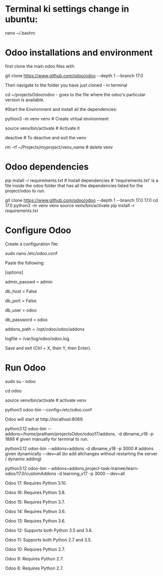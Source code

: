 # Terminal ki settings change in ubuntu:
nano ~/.bashrc


# Odoo installations and environment
first clone the main odoo files with 

git clone https://www.github.com/odoo/odoo --depth 1 --branch 17.0

Then navigate to the folder you have just cloned - in terminal

cd ~/projectsOdoo/odoo - goes to the file where the odoo's particular version is available.

#Start the Environment and install all the dependencies: 

python3 -m venv venv  # Create virtual environment

source venv/bin/activate  # Activate it

deactive # To deactive and exit the venv

rm -rf ~/Projects/myproject/venv_name # delete venv

# Odoo dependencies
pip install -r requirements.txt  # Install dependencies # 'requirements.txt' is a file inside the odoo folder that has all the dependencies listed for the project/odoo to run.


git clone https://www.github.com/odoo/odoo --depth 1 --branch 17.0 17.0
cd 17.0
python3 -m venv venv
source venv/bin/activate
pip install -r requirements.txt






# Configure Odoo
Create a configuration file:

sudo nano /etc/odoo.conf

Paste the following:

[options]

admin_passwd = admin

db_host = False

db_port = False

db_user = odoo

db_password = odoo

addons_path = /opt/odoo/odoo/addons

logfile = /var/log/odoo/odoo.log

Save and exit (Ctrl + X, then Y, then Enter).

# Run Odoo
sudo su - odoo

cd odoo

source venv/bin/activate # activate venv 

python3 odoo-bin --config=/etc/odoo.conf

Odoo will start at http://localhost:8069.



python3.12 odoo-bin --addons=/home/pratham/projectsOdoo/odoo17/addons, -d dbname_v18 -p 1888 # given manually for terminal to run.

python3.12 odoo-bin --addons=addons -d dbname_v18 -p 3000 
    # addons given dynamically  --dev=all (to add allchanges without restarting the server / dynamic adding)

python3.12 odoo-bin --addons=addons,project-task-trainee/learn-odoo/17.0/customAddons -d learning_v17 -p 3000 --dev=all


Odoo 17: Requires Python 3.10.​

Odoo 16: Requires Python 3.8.​

Odoo 15: Requires Python 3.7.​

Odoo 14: Requires Python 3.6.​

Odoo 13: Requires Python 3.6.​

Odoo 12: Supports both Python 3.5 and 3.6.​

Odoo 11: Supports both Python 2.7 and 3.5.​

Odoo 10: Requires Python 2.7.​

Odoo 9: Requires Python 2.7.​

Odoo 8: Requires Python 2.7.
